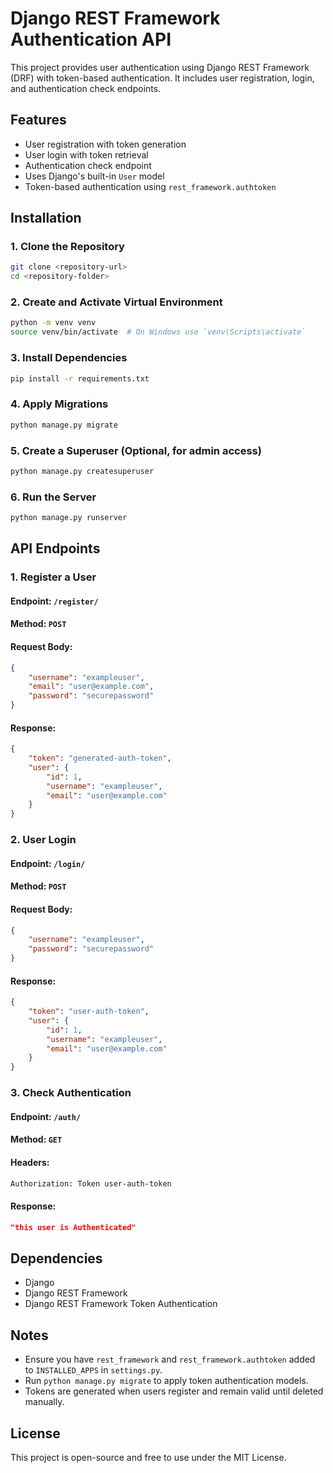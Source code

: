 # Django REST Framework Authentication API

This project provides user authentication using Django REST Framework (DRF) with token-based authentication. It includes user registration, login, and authentication check endpoints.

## Features
- User registration with token generation
- User login with token retrieval
- Authentication check endpoint
- Uses Django's built-in `User` model
- Token-based authentication using `rest_framework.authtoken`

## Installation
### 1. Clone the Repository
```sh
git clone <repository-url>
cd <repository-folder>
```

### 2. Create and Activate Virtual Environment
```sh
python -m venv venv
source venv/bin/activate  # On Windows use `venv\Scripts\activate`
```

### 3. Install Dependencies
```sh
pip install -r requirements.txt
```

### 4. Apply Migrations
```sh
python manage.py migrate
```

### 5. Create a Superuser (Optional, for admin access)
```sh
python manage.py createsuperuser
```

### 6. Run the Server
```sh
python manage.py runserver
```

## API Endpoints
### 1. **Register a User**
#### Endpoint: `/register/`
#### Method: `POST`
#### Request Body:
```json
{
    "username": "exampleuser",
    "email": "user@example.com",
    "password": "securepassword"
}
```
#### Response:
```json
{
    "token": "generated-auth-token",
    "user": {
        "id": 1,
        "username": "exampleuser",
        "email": "user@example.com"
    }
}
```

### 2. **User Login**
#### Endpoint: `/login/`
#### Method: `POST`
#### Request Body:
```json
{
    "username": "exampleuser",
    "password": "securepassword"
}
```
#### Response:
```json
{
    "token": "user-auth-token",
    "user": {
        "id": 1,
        "username": "exampleuser",
        "email": "user@example.com"
    }
}
```

### 3. **Check Authentication**
#### Endpoint: `/auth/`
#### Method: `GET`
#### Headers:
```sh
Authorization: Token user-auth-token
```
#### Response:
```json
"this user is Authenticated"
```

## Dependencies
- Django
- Django REST Framework
- Django REST Framework Token Authentication

## Notes
- Ensure you have `rest_framework` and `rest_framework.authtoken` added to `INSTALLED_APPS` in `settings.py`.
- Run `python manage.py migrate` to apply token authentication models.
- Tokens are generated when users register and remain valid until deleted manually.

## License
This project is open-source and free to use under the MIT License.

